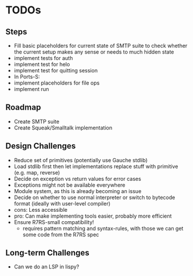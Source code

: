 # TODOs

## Steps
 - Fill basic placeholders for current state of SMTP suite to check whether the current setup makes any sense or needs to much hidden state
  - implement tests for auth
  - implement test for helo
  - implement test for quitting session
 - In Ports-S:
  - implement placeholders for file ops
  - implement run

## Roadmap
 - Create SMTP suite
 - Create Squeak/Smalltalk implementation

## Design Challenges
 - Reduce set of primitives (potentially use Gauche stdlib)
  - Load stdlib first then let implementations replace stuff with primitive (e.g. map, reverse)
 - Decide on exception vs return values for error cases
  - Exceptions might not be available everywhere
 - Module system, as this is already becoming an issue
 - Decide on whether to use normal interpreter or switch to bytecode format (ideally with user-level compiler)
  - cons: Less accessible
  - pro: Can make implementing tools easier, probably more efficient
 - Ensure R7RS-small compatibility!
    - requires pattern matching and syntax-rules, with those we can get some code from the R7RS spec

## Long-term Challenges
 - Can we do an LSP in lispy?